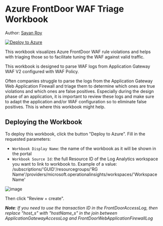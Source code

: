# Azure FrontDoor WAF Triage Workbook

Author: [Sayan Roy](https://github.com/sayanroy1302)

[![Deploy to Azure](https://aka.ms/deploytoazurebutton)](https://portal.azure.com/#create/Microsoft.Template/uri/https%3A%2F%2Fraw.githubusercontent.com%2Fsayanroy1302%2FWorkbook-AFD-WAF-Triage-Workbook%2Fmain%2FAFD%20WAF%20Triage%20Workbook.json)

This workbook visualizes Azure FrontDoor WAF rule violations and helps with triaging those so to facilitate tuning the WAF against valid traffic.

This workbook is designed to parse WAF logs from Application Gateway WAF V2 configured with WAF Policy.

Often companies struggle to parse the logs from the Application Gateway Web Application Firewall and triage them to determine which ones are true violations and which ones are false positives. Especially during the design phase of an application, it is important to review these logs and make sure to adapt the application and/or WAF configuration so to eliminate false positives. This is where this workbook might help.


## Deploying the Workbook

To deploy this workbook, click the button "Deploy to Azure".  Fill in the requested parameters:

- `Workbook Display Name`: the name of the workbook as it will be shown in the portal
- `Workbook Source Id`: the full Resource ID of the Log Analytics workspace you want to link to workbook to.  Example of a value: /subscriptions/'GUID'/resourcegroups/'RG Name'/providers/microsoft.operationalinsights/workspaces/'Workspace Name'

![image](https://github.com/sayanroy1302/Workbook-AFD-WAF-Triage-Workbook/assets/141024289/55a07242-1c6a-421a-a8e4-b3ba32ed82ce)

Then click "Review + create".

_**Note**: If you need to use the transaction ID in the FrontDoorAccessLog, then replace "host_s" with "hostName_s" in the join between ApplicationGatewayAccessLog and FrontDoorWebApplicationFirewallLog_
